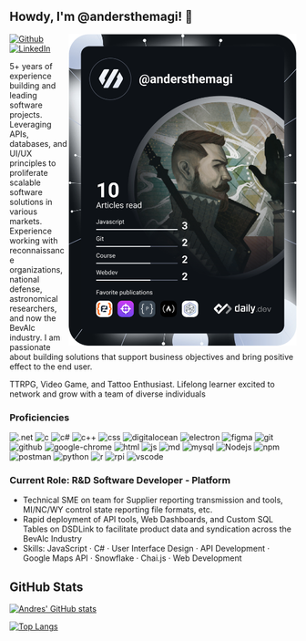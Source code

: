 
## Howdy, I'm @andersthemagi! 👋

<a href="https://app.daily.dev/andersthemagi"><img src="https://github.com/andersthemagi/andersthemagi/blob/master/devcard.svg" width="400" alt="Andres' Dev Card" align="right"/></a>

<p>
  <a href="https://github.com/andersthemagi" target="_blank"><img alt="Github" src="https://img.shields.io/badge/GitHub-%2312100E.svg?&style=for-the-badge&logo=Github&logoColor=white" /></a> 
  <a href="https://www.linkedin.com/in/andresgsepulveda" target="_blank"><img alt="LinkedIn" src="https://img.shields.io/badge/linkedin-%230077B5.svg?&style=for-the-badge&logo=linkedin&logoColor=white" /></a> 
</p>

5+ years of experience building and leading software projects. Leveraging APIs, databases, and UI/UX principles to proliferate scalable software solutions in various markets. Experience working with reconnaissance organizations, national defense, astronomical researchers, and now the BevAlc industry. I am passionate about building solutions that support business objectives and bring positive effect to the end user.

TTRPG, Video Game, and Tattoo Enthusiast. Lifelong learner excited to network and grow with a team of diverse individuals

### Proficiencies

<p>
<img alt=".net" src="https://img.shields.io/badge/.NET-5C2D91?style=for-the-badge&logo=.net&logoColor=white" />
<img alt="c" src="https://img.shields.io/badge/c-%2300599C.svg?style=for-the-badge&logo=c&logoColor=white" />
<img alt="c#" src="https://img.shields.io/badge/c%23-%23239120.svg?style=for-the-badge&logo=c-sharp&logoColor=white" />
<img alt="c++" src="https://img.shields.io/badge/c++-%2300599C.svg?style=for-the-badge&logo=c%2B%2B&logoColor=white" />
<img alt="css" src="https://img.shields.io/badge/css3-%231572B6.svg?style=for-the-badge&logo=css3&logoColor=white" />
<img alt="digitalocean" src="https://img.shields.io/badge/DigitalOcean-%230167ff.svg?style=for-the-badge&logo=digitalOcean&logoColor=white" />
<img alt="electron" src="https://img.shields.io/badge/Electron-191970?style=for-the-badge&logo=Electron&logoColor=white" />
<img alt="figma" src="https://img.shields.io/badge/figma-%23F24E1E.svg?style=for-the-badge&logo=figma&logoColor=white" />
<img alt="git" src="https://img.shields.io/badge/git-%23F05033.svg?style=for-the-badge&logo=git&logoColor=white" />
<img alt="github" src="https://img.shields.io/badge/github-%23121011.svg?style=for-the-badge&logo=github&logoColor=white" />
<img alt="google-chrome" src="https://img.shields.io/badge/Google%20Chrome-4285F4?style=for-the-badge&logo=GoogleChrome&logoColor=white" />
<img alt="html" src="https://img.shields.io/badge/html5-%23E34F26.svg?style=for-the-badge&logo=html5&logoColor=white" />
<img alt="js" src="https://img.shields.io/badge/javascript-%23323330.svg?style=for-the-badge&logo=javascript&logoColor=%23F7DF1E" />
<img alt="md" src="https://img.shields.io/badge/markdown-%23000000.svg?style=for-the-badge&logo=markdown&logoColor=white" />
<img alt="mysql" src="https://img.shields.io/badge/mysql-%2300f.svg?style=for-the-badge&logo=mysql&logoColor=white" />
<img alt="Nodejs" src="https://img.shields.io/badge/node.js-6DA55F?style=for-the-badge&logo=node.js&logoColor=white" />
<img alt="npm" src="https://img.shields.io/badge/NPM-%23000000.svg?style=for-the-badge&logo=npm&logoColor=white" />
<img alt="postman" src="https://img.shields.io/badge/Postman-FF6C37?style=for-the-badge&logo=postman&logoColor=white" />
<img alt="python" src="https://img.shields.io/badge/python-3670A0?style=for-the-badge&logo=python&logoColor=ffdd54" />
<img alt="r" src="https://img.shields.io/badge/r-%23276DC3.svg?style=for-the-badge&logo=r&logoColor=white" />
<img alt="rpi" src="https://img.shields.io/badge/-RaspberryPi-C51A4A?style=for-the-badge&logo=Raspberry-Pi" />
<img alt="vscode" src="https://img.shields.io/badge/Visual%20Studio%20Code-0078d7.svg?style=for-the-badge&logo=visual-studio-code&logoColor=white" />
</p>

### Current Role: R&D Software Developer - Platform

- Technical SME on team for Supplier reporting transmission and tools, MI/NC/WY control state reporting file formats, etc.
- Rapid deployment of API tools, Web Dashboards, and Custom SQL Tables on DSDLink to facilitate product data and syndication across the BevAlc Industry
- Skills: JavaScript · C# · User Interface Design · API Development · Google Maps API · Snowflake · Chai.js · Web Development

## GitHub Stats 

[![Andres' GitHub stats](https://github-readme-stats.vercel.app/api?username=andersthemagi&include_all_commits=true&count_private=true&theme=algolia&show_icons=true)](https://github.com/anuraghazra/github-readme-stats)

[![Top Langs](https://github-readme-stats.vercel.app/api/top-langs/?username=andersthemagi&layout=compact&theme=algolia)](https://github.com/anuraghazra/github-readme-stats)
